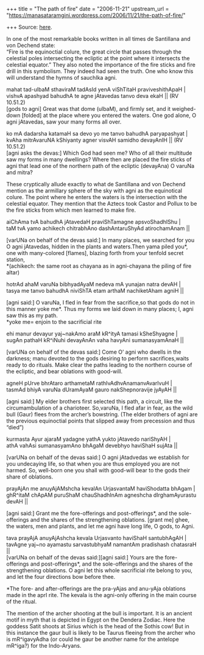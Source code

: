 +++
title = "The path of fire"
date = "2006-11-21"
upstream_url = "https://manasataramgini.wordpress.com/2006/11/21/the-path-of-fire/"

+++
Source: [here](https://manasataramgini.wordpress.com/2006/11/21/the-path-of-fire/).

In one of the most remarkable books written in all times de Santillana
and von Dechend state:  
“Fire is the equinoctial colure, the great circle that passes through
the celestial poles intersecting the ecliptic at the point where it
intersects the celestial equator.” They also noted the importance of the
fire sticks and fire drill in this symbolism. They indeed had seen the
truth. One who know this will understand the hymns of sauchIka agni.

mahat tad-ulbaM sthaviraM tadAsId yenA viShTitaH praviveshithApaH \|  
vishvA apashyad bahudhA te agne jAtavedas tanvo deva ekaH \|\| (RV
10.51.2)  
\[gods to agni\] Great was that dome (ulbaM), and firmly set, and it
weighed-down \[folded\] at the place where you entered the waters. One
god alone, O agni jAtavedas, saw your many forms all over.

ko mA dadarsha katamaH sa devo yo me tanvo bahudhA paryapashyat \|  
kvAha mitrAvaruNA kShiyanty agner visvAH samidho devayAnIH \|\| (RV
10.51.2)  
\[agni asks the devas:\] Which God had seen me? Who of all their
multitude saw my forms in many dwellings? Where then are placed the fire
sticks of agni that lead one of the northern path of the ecliptic
(devayAna) O varuNa and mitra?

These cryptically allude exactly to what de Santillana and von Dechend
mention as the armillary sphere of the sky with agni as the equinotical
colure. The point where he enters the waters is the intersection with
the celestial equator. They mention that the Aztecs took Castor and
Pollux to be the fire sticks from which men learned to make fire.

aiChAma tvA bahudhA jAtavedaH praviShTamagne apsvoShadhIShu \|  
taM tvA yamo achikech chitrabhAno dashAntaruShyAd atirochamAnam \|\|

\[varUNa on behalf of the devas said:\] In many places, we searched for
you O agni jAtavedas, hidden in the plants and waters.Then yama piled
you\*, one with many-colored \[flames\], blazing forth from your tenfold
secret station,  
\*(achikech: the same root as chayana as in agni-chayana the piling of
fire altar)

hotrAd ahaM varuNa bibhyadAyaM nedeva mA yunajan natra devAH \|  
tasya me tanvo bahudhA niviShTA etam arthaM nachiketAham agniH \|\|

\[agni said:\] O varuNa, I fled in fear from the sacrifice,so that gods
do not in this manner yoke me\*. Thus my forms we laid down in many
places; I, agni saw this as my path.  
\*yoke me= enjoin to the sacrificial rite

ehi manur devayur yaj\~nakAmo araM kR^ityA tamasi kSheShyagne \|  
sugAn pathaH kR^iNuhi devayAnAn vaha havyAni sumanasyamAnaH \|\|

\[varUNa on behalf of the devas said:\] Come O’ agni who dwells in the
darkness; manu devoted to the gods desiring to perform sacrifices,waits
ready to do rituals. Make clear the paths leading to the northern course
of the ecliptic, and bear oblations with good-will.

agneH pUrve bhrAtaro arthametaM rathIvAdhvAnamanvAvarIvuH \|  
tasmAd bhiyA varuNa dUramAyaM gauro nakShepnoravije jyAyAH \|\|

\[agni said:\] My elder brothers first selected this path, a circuit,
like the circumambulation of a charioteer. So,varuNa, I fled afar in
fear, as the wild bull (Gaur) flees from the archer’s bowstring. (The
elder brothers of agni are the previous equinoctial points that slipped
away from precession and thus “died”)

kurmasta Ayur ajaraM yadagne yathA yukto jAtavedo nariShyAH \|  
athA vahAsi sumanasyamAno bhAgaM devebhyo haviShaH sujAta \|\|

\[varUNa on behalf of the devas said:\] O agni jAtadvedas we establish
for you undecaying life, so that when you are thus employed you are not
harmed. So, well-born one you shall with good-will bear to the gods
their share of oblations.

prayAjAn me anuyAjAMshcha kevalAn UrjasvantaM haviShodatta bhAgam \|  
ghR^itaM chApAM puruShaM chauShadhInAm agneshcha dIrghamAyurastu devAH
\|\|

\[agni said:\] Grant me the fore-offerings and post-offerings\*, and the
sole-offerings and the shares of the strengthening oblations. \[grant
me\] ghee, the waters, men and plants, and let me agni have long life, O
gods, to Agni.

tava prayAjA anuyAjAshcha kevala Urjasvanto haviShaH santubhAgAH \|  
tavAgne yaj\~no ayamastu sarvastubhyaM namantAm pradishash chatasraH
\|\|  
\[varUNa on behalf of the devas said:\]\[agni said:\] Yours are the
fore-offerings and post-offerings\*, and the sole-offerings and the
shares of the strengthening oblations. O agni let this whole sacrificial
rite belong to you, and let the four directions bow before thee.

\*The fore- and after-offerings are the pra-yAjas and anu-yAja oblations
made in the aprI rite. The kevala is the agni-only offering in the main
course of the ritual.

The mention of the archer shooting at the bull is important. It is an
ancient motif in myth that is depicted in Egypt on the Dendera Zodiac.
Here the goddess Satit shoots at Sirius which is the head of the Sothis
cow! But in this instance the gaur bull is likely to be Taurus fleeing
from the archer who is mR^igavyAdha (or could he gaur be another name
for the antelope mR^iga?) for the Indo-Aryans.

